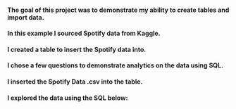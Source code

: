 #### The goal of this project was to demonstrate my ability to create tables and import data. 
#### In this example I sourced Spotify data from Kaggle. 
#### I created a table to insert the Spotify data into. 
#### I chose a few questions to demonstrate analytics on the data using SQL.
#### I inserted the Spotify Data .csv into the table. 
#### I explored the data using the SQL below:
